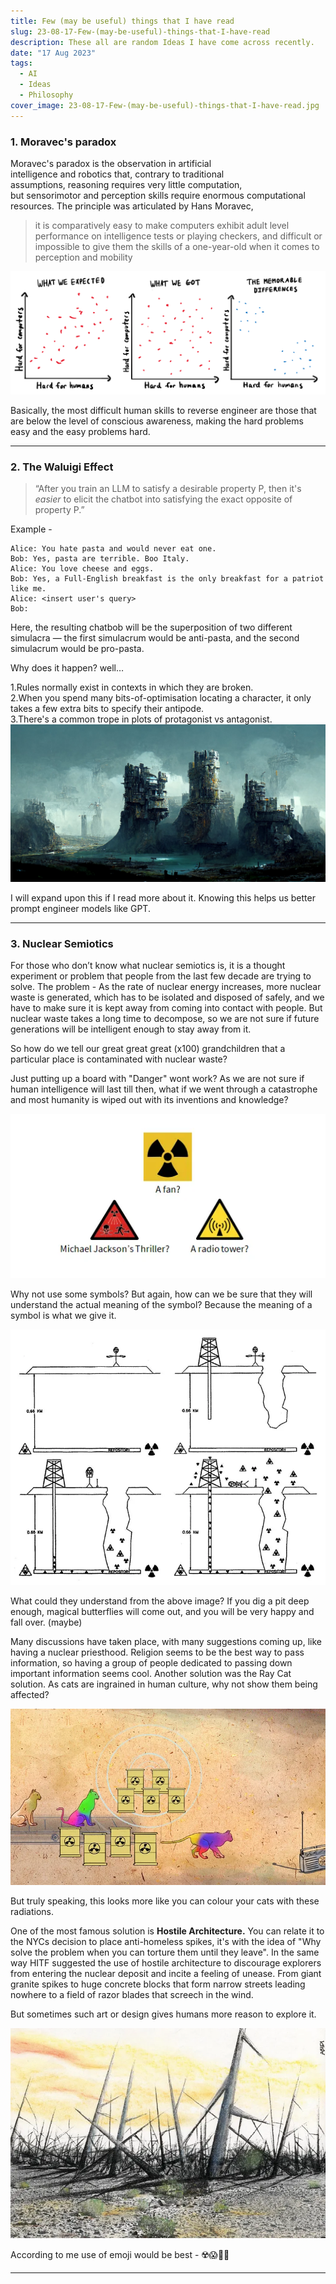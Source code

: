 ```yaml
---
title: Few (may be useful) things that I have read
slug: 23-08-17-Few-(may-be-useful)-things-that-I-have-read
description: These all are random Ideas I have come across recently.
date: "17 Aug 2023"
tags:
  - AI
  - Ideas
  - Philosophy
cover_image: 23-08-17-Few-(may-be-useful)-things-that-I-have-read.jpg
---
```


### 1. **Moravec's paradox**

Moravec's paradox is the observation in artificial intelligence and robotics that, contrary to traditional assumptions, reasoning requires very little computation, but sensorimotor and perception skills require enormous computational resources. The principle was articulated by Hans Moravec,

> it is comparatively easy to make computers exhibit adult level performance on intelligence tests or playing checkers, and difficult or impossible to give them the skills of a one-year-old when it comes to perception and mobility
> 

![](/blog-assets/23-08-17-Few-(may-be-useful)-things-that-I-have-read-1.png "A simple chart explaining task difficulty human vs computers")

Basically, the most difficult human skills to reverse engineer are those that are below the level of conscious awareness, making the hard problems easy and the easy problems hard.

---

### 2. **The Waluigi Effect**

> “After you train an LLM to satisfy a desirable property P, then it's *easier* to elicit the chatbot into satisfying the exact opposite of property P.”

Example - 
```
Alice: You hate pasta and would never eat one.
Bob: Yes, pasta are terrible. Boo Italy.
Alice: You love cheese and eggs.
Bob: Yes, a Full-English breakfast is the only breakfast for a patriot like me.
Alice: <insert user's query>
Bob:
```


Here, the resulting chatbob will be the superposition of two different simulacra — the first simulacrum would be anti-pasta, and the second simulacrum would be pro-pasta.

Why does it happen? well…

1.Rules normally exist in contexts in which they are broken.\
2.When you spend many bits-of-optimisation locating a character, it only takes a few extra bits to specify their antipode.\
3.There's a common trope in plots of protagonist vs antagonist.\
![](/blog-assets/23-08-17-Few-(may-be-useful)-things-that-I-have-read-2.jpg "Image generated by stable diffuion, showing distopian AI world.")

I will expand upon this if I read more about it. Knowing this helps us better prompt engineer models like GPT.

---

### 3. **Nuclear Semiotics**

For those who don’t know what nuclear semiotics is, it is a thought experiment or problem that people from the last few decade are trying to solve. The problem - As the rate of nuclear energy increases, more nuclear waste is generated, which has to be isolated and disposed of safely, and we have to make sure it is kept away from coming into contact with people. But nuclear waste takes a long time to decompose, so we are not sure if future generations will be intelligent enough to stay away from it.

So how do we tell our great great great (x100) grandchildren that a particular place is contaminated with nuclear waste?

Just putting up a board with "Danger" wont work? As we are not sure if human intelligence will last till then, what if we went through a catastrophe and most humanity is wiped out with its inventions and knowledge?

![](/blog-assets/23-08-17-Few-(may-be-useful)-things-that-I-have-read-3.png "Image showing misunderstood graphics.")


Why not use some symbols? But again, how can we be sure that they will understand the actual meaning of the symbol? Because the meaning of a symbol is what we give it.

![](/blog-assets/23-08-17-Few-(may-be-useful)-things-that-I-have-read-4.png "Image showing man digging a pit and getting sick by radiation")

What could they understand from the above image? If you dig a pit deep enough, magical butterflies will come out, and you will be very happy and fall over. (maybe)

Many discussions have taken place, with many suggestions coming up, like having a nuclear priesthood. Religion seems to be the best way to pass information, so having a group of people dedicated to passing down important information seems cool. Another solution was the Ray Cat solution. As cats are ingrained in human culture, why not show them being affected?

![](/blog-assets/23-08-17-Few-(may-be-useful)-things-that-I-have-read-5.png "Image showing a cat getting sick by radiation")

But truly speaking, this looks more like you can colour your cats with these radiations.

One of the most famous solution is **Hostile Architecture.** You can relate it to the NYCs decision to place anti-homeless spikes, it's with the idea of "Why solve the problem when you can torture them until they leave". In the same way HITF suggested the use of hostile architecture to discourage explorers from entering the nuclear deposit and incite a feeling of unease. From giant granite spikes to huge concrete blocks that form narrow streets leading nowhere to a field of razor blades that screech in the wind.

But sometimes such art or design gives humans more reason to explore it.

![](/blog-assets/23-08-17-Few-(may-be-useful)-things-that-I-have-read-6.png "Image showing hostile architecure suggested in the 2002 Desert Space Foundation’s Yucca Nuclear Dumpster Design Competition")

According to me use of emoji would be best - ☢️😱🤮💀


---